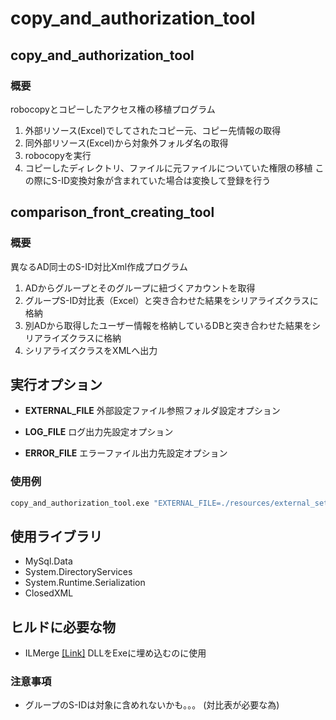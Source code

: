 # copy_and_authorization_tool

## copy_and_authorization_tool
### 概要
robocopyとコピーしたアクセス権の移植プログラム

1. 外部リソース(Excel)でしてされたコピー元、コピー先情報の取得
2. 同外部リソース(Excel)から対象外フォルダ名の取得
3. robocopyを実行
4. コピーしたディレクトリ、ファイルに元ファイルについていた権限の移植
    この際にS-ID変換対象が含まれていた場合は変換して登録を行う

## comparison_front_creating_tool
### 概要
異なるAD同士のS-ID対比Xml作成プログラム

1. ADからグループとそのグループに紐づくアカウントを取得
2. グループS-ID対比表（Excel）と突き合わせた結果をシリアライズクラスに格納
3. 別ADから取得したユーザー情報を格納しているDBと突き合わせた結果をシリアライズクラスに格納
4. シリアライズクラスをXMLへ出力

## 実行オプション
+ __EXTERNAL_FILE__
外部設定ファイル参照フォルダ設定オプション

+ __LOG_FILE__
ログ出力先設定オプション

+ __ERROR_FILE__
エラーファイル出力先設定オプション

### 使用例
```cmd
copy_and_authorization_tool.exe "EXTERNAL_FILE=./resources/external_setting.json" "LOG_FILE=./log/system_log.log"
```


## 使用ライブラリ
+ MySql.Data
+ System.DirectoryServices
+ System.Runtime.Serialization
+ ClosedXML

## ヒルドに必要な物
+ ILMerge [\[Link\]](https://www.microsoft.com/en-us/download/details.aspx?id=17630)
    DLLをExeに埋め込むのに使用

### 注意事項
+ グループのS-IDは対象に含めれないかも。。。 (対比表が必要な為)
